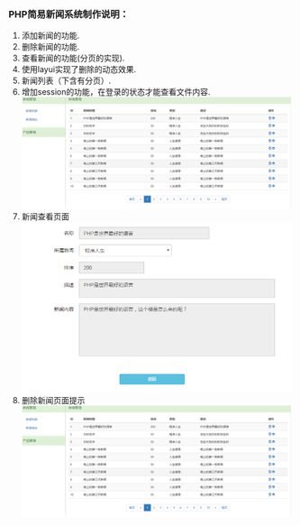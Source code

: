 ### PHP简易新闻系统制作说明：
1. 添加新闻的功能.
2. 删除新闻的功能.
3. 查看新闻的功能(分页的实现).
4. 使用layui实现了删除的动态效果.
5. 新闻列表（下含有分页）.
6. 增加session的功能，在登录的状态才能查看文件内容.
![image](https://github.com/zhanghuiqi205/Backe-System-Language/blob/master/PHP/images/2017-12-14_200846.png)
6. 新闻查看页面
![image](https://github.com/zhanghuiqi205/Backe-System-Language/blob/master/PHP/images/2017-12-14_200909.png)
7. 删除新闻页面提示
![image](https://github.com/zhanghuiqi205/Backe-System-Language/blob/master/PHP/images/2017-12-14_200846.png)
